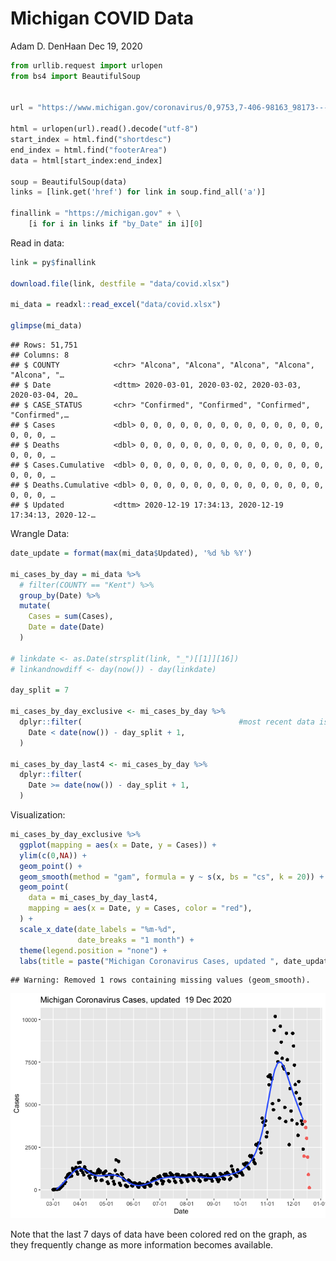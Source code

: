 Michigan COVID Data
================
Adam D. DenHaan
Dec 19, 2020

``` python
from urllib.request import urlopen
from bs4 import BeautifulSoup


url = "https://www.michigan.gov/coronavirus/0,9753,7-406-98163_98173---,00.html"

html = urlopen(url).read().decode("utf-8")
start_index = html.find("shortdesc")
end_index = html.find("footerArea")
data = html[start_index:end_index]

soup = BeautifulSoup(data)
links = [link.get('href') for link in soup.find_all('a')]

finallink = "https://michigan.gov" + \
    [i for i in links if "by_Date" in i][0]
```

Read in data:

``` r
link = py$finallink

download.file(link, destfile = "data/covid.xlsx")

mi_data = readxl::read_excel("data/covid.xlsx")

glimpse(mi_data)
```

    ## Rows: 51,751
    ## Columns: 8
    ## $ COUNTY            <chr> "Alcona", "Alcona", "Alcona", "Alcona", "Alcona", "…
    ## $ Date              <dttm> 2020-03-01, 2020-03-02, 2020-03-03, 2020-03-04, 20…
    ## $ CASE_STATUS       <chr> "Confirmed", "Confirmed", "Confirmed", "Confirmed",…
    ## $ Cases             <dbl> 0, 0, 0, 0, 0, 0, 0, 0, 0, 0, 0, 0, 0, 0, 0, 0, 0, …
    ## $ Deaths            <dbl> 0, 0, 0, 0, 0, 0, 0, 0, 0, 0, 0, 0, 0, 0, 0, 0, 0, …
    ## $ Cases.Cumulative  <dbl> 0, 0, 0, 0, 0, 0, 0, 0, 0, 0, 0, 0, 0, 0, 0, 0, 0, …
    ## $ Deaths.Cumulative <dbl> 0, 0, 0, 0, 0, 0, 0, 0, 0, 0, 0, 0, 0, 0, 0, 0, 0, …
    ## $ Updated           <dttm> 2020-12-19 17:34:13, 2020-12-19 17:34:13, 2020-12-…

Wrangle Data:

``` r
date_update = format(max(mi_data$Updated), '%d %b %Y')

mi_cases_by_day = mi_data %>% 
  # filter(COUNTY == "Kent") %>%
  group_by(Date) %>%
  mutate(
    Cases = sum(Cases),
    Date = date(Date)
  ) 

# linkdate <- as.Date(strsplit(link, "_")[[1]][16])
# linkandnowdiff <- day(now()) - day(linkdate)

day_split = 7

mi_cases_by_day_exclusive <- mi_cases_by_day %>%
  dplyr::filter(                                   #most recent data is often inaccurate and revised
    Date < date(now()) - day_split + 1,
  )

mi_cases_by_day_last4 <- mi_cases_by_day %>%
  dplyr::filter(                         
    Date >= date(now()) - day_split + 1,
  )
```

Visualization:

``` r
mi_cases_by_day_exclusive %>%
  ggplot(mapping = aes(x = Date, y = Cases)) +
  ylim(c(0,NA)) +
  geom_point() + 
  geom_smooth(method = "gam", formula = y ~ s(x, bs = "cs", k = 20)) +
  geom_point(
    data = mi_cases_by_day_last4,
    mapping = aes(x = Date, y = Cases, color = "red"),
  ) +
  scale_x_date(date_labels = "%m-%d",
               date_breaks = "1 month") + 
  theme(legend.position = "none") +
  labs(title = paste("Michigan Coronavirus Cases, updated ", date_update))
```

    ## Warning: Removed 1 rows containing missing values (geom_smooth).

![](MiCorona_files/figure-gfm/viz-1.png)<!-- -->

Note that the last 7 days of data have been colored red on the graph, as
they frequently change as more information becomes available.
